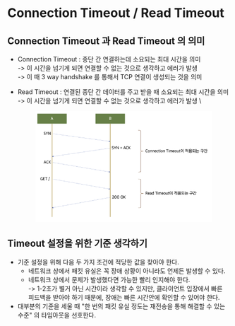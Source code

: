 # Connection Timeout / Read Timeout

## Connection Timeout 과 Read Timeout 의 의미

* Connection Timeout : 종단 간 연결하는데 소요되는 최대 시간을 의미 \
  \-> 이 시간을 넘기게 되면 연결할 수 없는 것으로 생각하고 에러가 발생 \
  \-> 이 때 3 way handshake 를 통해서 TCP 연결이 생성되는 것을 의미&#x20;
*   Read Timeout : 연결된 종단 간 데이터를 주고 받을 때 소요되는 최대 시간을 의미\
    \-> 이 시간을 넘기게 되면 연결할 수 없는 것으로 생각하고 에러가 발생 \


    <figure><img src="../.gitbook/assets/image (1) (1) (1) (1) (1) (1).png" alt=""><figcaption></figcaption></figure>

## Timeout 설정을 위한 기준 생각하기

* 기준 설정을 위해 다음 두 가지 조건에 적당한 값을 찾아야 한다.&#x20;
  * 네트워크 상에서 패킷 유실은 꼭 장애 상황이 아니라도 언제든 발생할 수 있다.
  * 네트워크 상에서 문제가 발생했다면 가능한 빨리 인지해야 한다. \
    \-> 1-2초가 별거 아닌 시간이라 생각할 수 있지만, 클라이언트 입장에서 빠른 피드백을 받아야 하기 때문에, 장애는 빠른 시간안에 확인할 수 있어야 한다.&#x20;
* 대부분의 기준을 세울 때 "한 번의 패킷 유실 정도는 재전송을 통해 해결할 수 있는 수준" 의 타임아웃을 선호한다.&#x20;
